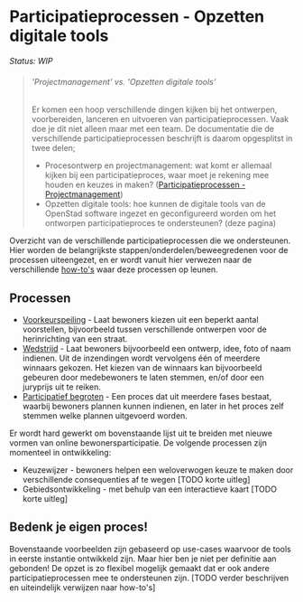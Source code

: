 # Participatieprocessen - Opzetten digitale tools

_Status: WIP_

> ###### 'Projectmanagement' vs. 'Opzetten digitale tools'
> Er komen een hoop verschillende dingen kijken bij het ontwerpen, voorbereiden, lanceren en uitvoeren van participatieprocessen. Vaak doe je dit niet alleen maar met een team. De documentatie die de verschillende participatieprocessen beschrijft is daarom opgesplitst in twee delen;
> - Procesontwerp en projectmanagement: wat komt er allemaal kijken bij een participatieproces, waar moet je rekening mee houden en keuzes in maken? ([Participatieprocessen - Projectmanagement](/processes))
> - Opzetten digitale tools: hoe kunnen de digitale tools van de OpenStad software ingezet en geconfigureerd worden om het ontworpen participatieproces te ondersteunen? (deze pagina)

Overzicht van de verschillende participatieprocessen die we ondersteunen.
Hier worden de belangrijkste stappen/onderdelen/beweegredenen voor de processen uiteengezet, en er wordt vanuit hier verwezen naar de verschillende [how-to's](../manual/how-tos/) waar deze processen op leunen.

## Processen
* [Voorkeurspeiling](poll.md) - Laat bewoners kiezen uit een beperkt aantal voorstellen, bijvoorbeeld tussen verschillende ontwerpen voor de herinrichting van een straat.
* [Wedstrijd](contest.md) - Laat bewoners bijvoorbeeld een ontwerp, idee, foto of naam indienen. Uit de inzendingen wordt vervolgens één of meerdere winnaars gekozen. Het kiezen van de winnaars kan bijvoorbeeld gebeuren door medebewoners te laten stemmen, en/of door een juryprijs uit te reiken.
* [Participatief begroten](participatory-budgeting.md) - Een proces dat uit meerdere fases bestaat, waarbij bewoners plannen kunnen indienen, en later in het proces zelf stemmen welke plannen uitgevoerd worden.

Er wordt hard gewerkt om bovenstaande lijst uit te breiden met nieuwe vormen van online bewonersparticipatie. De volgende processen zijn momenteel in ontwikkeling:
* Keuzewijzer - bewoners helpen een weloverwogen keuze te maken door verschillende consequenties af te wegen [TODO korte uitleg]
* Gebiedsontwikkeling - met behulp van een interactieve kaart [TODO korte uitleg]

## Bedenk je eigen proces!
Bovenstaande voorbeelden zijn gebaseerd op use-cases waarvoor de tools in eerste instantie ontwikkeld zijn. Maar hier ben je niet per definitie aan gebonden! De opzet is zo flexibel mogelijk gemaakt dat er ook andere participatieprocessen mee te ondersteunen zijn. [TODO verder beschrijven en uiteindelijk verwijzen naar how-to's]